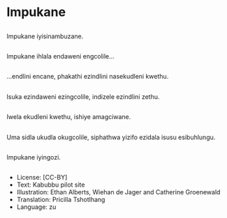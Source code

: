 # Impukane

##
Impukane iyisinambuzane.

##
Impukane ihlala
endaweni engcolile...

##
...endlini encane,
phakathi ezindlini
nasekudleni kwethu.

##
Isuka ezindaweni
ezingcolile, indizele
ezindlini zethu.

##
Iwela ekudleni kwethu,
ishiye amagciwane.

##
Uma sidla ukudla okugcolile,
siphathwa yizifo ezidala isusu
esibuhlungu.

##
Impukane iyingozi.

##
* License: [CC-BY]
* Text: Kabubbu pilot site
* Illustration: Ethan Alberts, Wiehan de Jager and
Catherine Groenewald
* Translation: Pricilla Tshotlhang
* Language: zu
